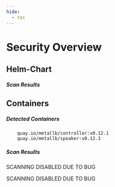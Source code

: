 ```yaml
---
hide:
  - toc
---
```


# Security Overview

<link href="https://truecharts.org/_static/trivy.css" type="text/css" rel="stylesheet" />

## Helm-Chart

##### Scan Results


## Containers

##### Detected Containers

        quay.io/metallb/controller:v0.12.1
        quay.io/metallb/speaker:v0.12.1

##### Scan Results

SCANNING DISABLED DUE TO BUG

SCANNING DISABLED DUE TO BUG
